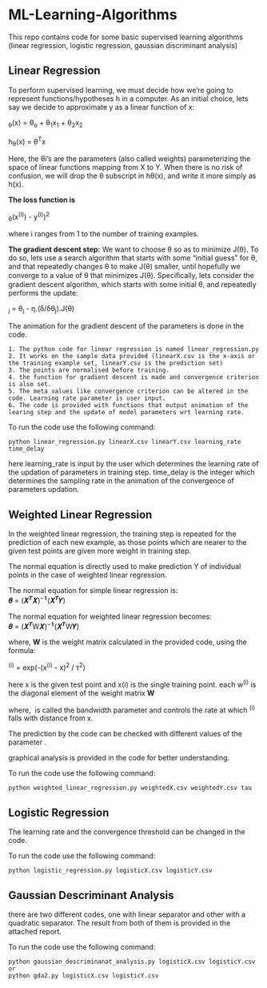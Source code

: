 # ML-Learning-Algorithms
This repo contains code for some basic supervised learning algorithms (linear regression, logistic regression, gaussian discriminant analysis)

## Linear Regression

To perform supervised learning, we must decide how we’re going to represent functions/hypotheses h in a computer. As an initial choice, lets say we decide to approximate y as a linear function of x:

<math>h<sub>&theta;</sub>(x) = &theta;<sub>o</sub> + &theta;<sub>1</sub>x<sub>1</sub> +  &theta;<sub>2</sub>x<sub>2</sub></math>

h<sub>&theta;</sub>(x) = &theta;<sup>T</sup>x

Here, the θi’s are the parameters (also called weights) parameterizing the space of linear functions mapping from X to Y. When there is no risk of confusion, we will drop the θ subscript in hθ(x), and write it more simply as h(x). 
 
 
**The loss function is** 

<math>J(&theta;) = 1/2 &sum; (h<sub>&theta;</sub>(x<sup>(i)</sup>) - y<sup>(i)</sup>)<sup>2</sup> </math>

where i ranges from  1 to the number of training examples.

**The gradient descent step:**
We want to choose θ so as to minimize J(θ). To do so, lets use a search algorithm that starts with some “initial guess” for θ, and that repeatedly changes θ to make J(θ) smaller, until hopefully we converge to a value of θ that minimizes J(θ). Speciﬁcally, lets consider the gradient descent algorithm, which starts with some initial θ, and repeatedly performs the update: 

<math>&theta;<sub>j</sub> = &theta;<sub>j</sub> - &eta;.(&delta;/&delta;&theta;<sub>j</sub>).J(&theta;)</math>

The animation for the gradient descent of the parameters is done in the code.

    1. The python code for linear regression is named linear_regression.py
    2. It works on the sample data provided (linearX.csv is the x-axis or the training example set, linearY.csv is the prediction set)
    3. The points are normalised before training.
    4. the function for gradient descent is made and convergence criterion is also set.
    5. The meta values like convergence criterion can be altered in the code. Learning rate parameter is user input.
    6. The code is provided with functions that output animation of the learing step and the update of model parameters wrt learning rate.

To run the code use the following command:
```
python linear_regression.py linearX.csv linearY.csv learning_rate time_delay
```
here learning_rate is input by the user which determines the learning rate of the updation of parameters in training step.
time_delay is the integer which determines the sampling rate in the animation of the convergence of parameters updation.


## Weighted Linear Regression

In the weighted linear regression, the training step is repeated for the prediction of each new example, as those points which are nearer to the given
test points are given more weight in training step.

The normal equation is directly used to make prediction Y of individual points in the case of weighted linear regression.

The normal equation for simple linear regression is:           
𝜽 = (𝑿<sup>𝑻</sup>𝑿)<sup>−𝟏</sup>(𝑿<sup>𝑻</sup>𝒀) 

The normal equation for weighted linear regression becomes:           
𝜽 = (𝑿<sup>𝑻</sup>W𝑿)<sup>−𝟏</sup>(𝑿<sup>𝑻</sup>W𝒀) 

where, **W** is the weight matrix calculated in the provided code, using the formula:

<math>w<sup>(i)</sup>  = exp(-(x<sup>(i)</sup> - x)<sup>2</sup> / &tau;<sup>2</sup>)</math>

here x is the given test point and x(i) is the single training point.
each w<sup>(i)</sup> is the diagonal element of the weight matrix **W**

where, <math>&tau;</math> is called the bandwidth parameter and controls the rate at which <math>w<sup>(i)</sup></math> falls with distance from x.

The prediction by the code can be checked with different values of the parameter <math>&tau;</math>. 

graphical analysis is provided in the code for better understanding.

To run the code use the following command:
```
python weighted_linear_regression.py weightedX.csv weightedY.csv tau
```

## Logistic Regression

The learning rate and the convergence threshold can be changed in the code. 

To run the code use the following command:
```
python logistic_regression.py logisticX.csv logisticY.csv
```
## Gaussian Descriminant Analysis

there are two different codes, one with linear separator and other with a quadratic separator. 
The result from both of them is provided in the attached report.

To run the code use the following command:
```
python gaussian_descriminanat_analysis.py logisticX.csv logisticY.csv
or
python gda2.py logisticX.csv logisticY.csv
```
